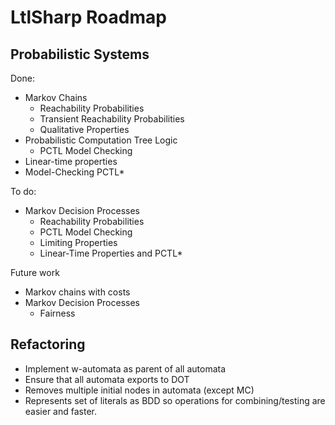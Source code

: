 # LtlSharp Roadmap

## Probabilistic Systems

Done:

* Markov Chains
  * Reachability Probabilities
  * Transient Reachability Probabilities
  * Qualitative Properties
* Probabilistic Computation Tree Logic
  * PCTL Model Checking
* Linear-time properties 
* Model-Checking PCTL*

To do:

* Markov Decision Processes
  * Reachability Probabilities
  * PCTL Model Checking
  * Limiting Properties
  * Linear-Time Properties and PCTL*

Future work

* Markov chains with costs
* Markov Decision Processes
  * Fairness

## Refactoring

* Implement w-automata as parent of all automata
* Ensure that all automata exports to DOT
* Removes multiple initial nodes in automata (except MC)
* Represents set of literals as BDD so operations for combining/testing are easier and faster.